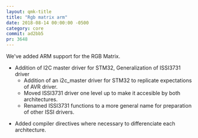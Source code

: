 ```yaml
---
layout: qmk-title
title: "Rgb matrix arm"
date: 2018-08-14 00:00:00 -0500
category: core
commit: ad2bb5
pr: 3648
---
```


We've added ARM support for the RGB Matrix.

* Addition of I2C master driver for STM32, Generalization of ISSI3731 driver
  - Addition of an i2c_master driver for STM32 to replicate expectations of AVR driver.
  - Moved ISSI3731 driver one level up to make it accesible by both architectures.
  - Renamed ISSI3731 functions to a more general name for preparation of other ISSI drivers.
- Added compiler directives where necessary to differenciate each architecture.
